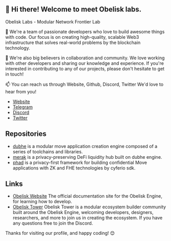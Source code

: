## 👋 Hi there! Welcome to meet Obelisk labs.

Obelisk Labs - Modular Network Frontier Lab

🚀 We're a team of passionate developers who love to build awesome things with code. Our focus is on creating high-quality, scalable Web3 infrastructure that solves real-world problems by the blockchain technology.

🤝 We're also big believers in collaboration and community. We love working with other developers and sharing our knowledge and experience. If you're interested in contributing to any of our projects, please don't hesitate to get in touch!

📫 You can reach us through Website, Github, Discord, Twitter We'd love to hear from you!

* [Website](https://obelisk.build)
* [Telegram](https://t.me/obeliskengine)
* [Discord](https://discord.gg/nveFk3p6za)
* [Twitter](https://x.com/0xObeliskLabs)

## Repositories

* [dubhe](https://github.com/0xobelisk/dubhe) is a modular move application creation engine composed of a series of toolchains and libraries.
* [merak](https://github.com/0xobelisk/merak) is a privacy-preserving DeFi liquidity hub built on dubhe engine.
* [phad](https://github.com/0xobelisk/phad) is a privacy-first framework for building confidential Move applications with ZK and FHE technologies by cyferio sdk.
## Links

* [Obelisk Website](https://obelisk.build/) The official documentation site for the Obelisk Engine, for learning how to develop.
* [Obelisk Tower](https://obelisklabs.notion.site/Obelisk-Tower-3e5bc4006a0d406ba3bb1253f0180abe?pvs=4) Obelisk Tower is a modular ecosystem builder community built around the Obelisk Engine, welcoming developers, designers, researchers, and more to join us in creating the ecosystem. If you have any questions free to join the Discord.

Thanks for visiting our profile, and happy coding! 😊
